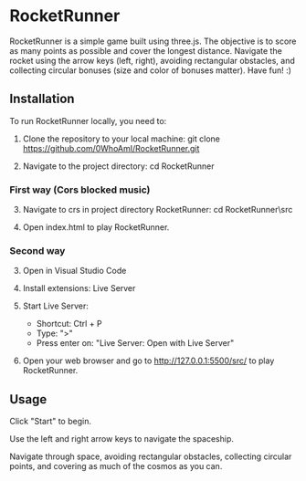 # RocketRunner

RocketRunner is a simple game built using three.js. The objective is to score as many points as possible and cover the longest distance. Navigate the rocket using the arrow keys (left, right), avoiding rectangular obstacles, and collecting circular bonuses (size and color of bonuses matter). Have fun! :)

## Installation

To run RocketRunner locally, you need to:

1. Clone the repository to your local machine:
git clone https://github.com/0WhoAmI/RocketRunner.git

2. Navigate to the project directory:
cd RocketRunner

### First way (Cors blocked music)
3. Navigate to crs in project directory RocketRunner:
cd RocketRunner\src

4. Open index.html to play RocketRunner.

### Second way
3. Open in Visual Studio Code

4. Install extensions:
Live Server

5. Start Live Server:
   * Shortcut: Ctrl + P
   * Type: ">"
   * Press enter on: "Live Server: Open with Live Server"

7. Open your web browser and go to http://127.0.0.1:5500/src/ to play RocketRunner.

## Usage

Click "Start" to begin.

Use the left and right arrow keys to navigate the spaceship.

Navigate through space, avoiding rectangular obstacles, collecting circular points, and covering as much of the cosmos as you can.
